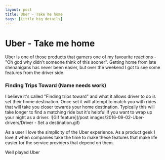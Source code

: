 ```yaml
---
layout: post
title: Uber - Take me home
tags: [Little big details]
---
```

# Uber - Take me home

Uber is one of those products that garners one of my favourite reactions - "Oh god why didn't someone think of this sooner". Getting home from late shenanigans has never been easier, but over the weekend I got to see some features from the driver side.


### Finding Trips Toward (Name needs work)
I believe it's called "Finding trips toward" and what it allows driver to do is set their home destination. Once set it will attempt to match you with rides that will take you closer towards your home destination. Typically this will take longer to find a matching ride but it's helpful if you want to wrap up your night as a driver.
![Gif feature](/post images/2016-09-02-Uber-drivers/Driver - Set a destination.gif)

As a user I love the simplicity of the Uber experience. As a product geek I love it when companies take the time to make these features that make life easier for the service providers that depend on them.

Well played Uber
